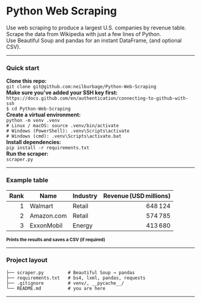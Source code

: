 # Python Web Scraping

Use web scraping to produce a largest U.S. companies by revenue table.   
Scrape the data from Wikipedia with just a few lines of Python.  
Use Beautiful Soup and pandas for an instant DataFrame, (and optional CSV).

---

### Quick start  
**Clone this repo:**       
```git clone git@github.com:neilburbage/Python-Web-Scraping```  
**Make sure you've added your SSH key first:**     
```https://docs.github.com/en/authentication/connecting-to-github-with-ssh```  
```$ cd Python-Web-Scraping```  
**Create a virtual environment:**     
```python -m venv .venv```  
```# Linux / macOS: source .venv/bin/activate```     
```# Windows (PowerShell): .venv\Scripts\activate```  
```# Windows (cmd): .venv\Scripts\activate.bat```  
**Install dependencies:**    
```pip install -r requirements.txt```  
**Run the scraper:**    
```scraper.py```

---

### Example table

<small>

| Rank | Name       | Industry | Revenue (USD millions) |
| ---: | ---------- | -------- | ---------------------: |
|    1 | Walmart    | Retail   |                648 124 |
|    2 | Amazon.com | Retail   |                574 785 |
|    3 | ExxonMobil | Energy   |                413 680 |

**Prints the results and saves a CSV (if required)**

</small>

---

### Project layout

```
├── scraper.py         # Beautiful Soup → pandas
├── requirements.txt   # bs4, lxml, pandas, requests
├── .gitignore         # venv/, __pycache__/
└── README.md          # you are here
```
---